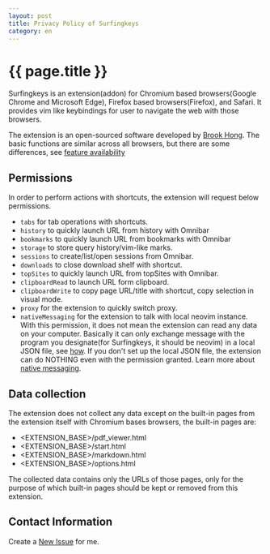 ```yaml
---
layout: post
title: Privacy Policy of Surfingkeys
category: en
---
```


{{ page.title }}
================
Surfingkeys is an extension(addon) for Chromium based browsers(Google Chrome and Microsoft Edge), Firefox based browsers(Firefox), and Safari. It provides vim like keybindings for user to navigate the web with those browsers.

The extension is an open-sourced software developed by [Brook Hong](https://github.com/brookhong/Surfingkeys). The basic functions are similar across all browsers, but there are some differences, see [feature availability](https://github.com/brookhong/Surfingkeys#feature-availability)

## Permissions

In order to perform actions with shortcuts, the extension will request below permissions.

* `tabs` for tab operations with shortcuts.
* `history` to quickly launch URL from history with Omnibar
* `bookmarks` to quickly launch URL from bookmarks with Omnibar
* `storage` to store query history/vim-like marks.
* `sessions` to create/list/open sessions from Omnibar.
* `downloads` to close download shelf with shortcut.
* `topSites` to quickly launch URL from topSites with Omnibar.
* `clipboardRead` to launch URL form clipboard.
* `clipboardWrite` to copy page URL/title with shortcut, copy selection in visual mode.
* `proxy` for the extension to quickly switch proxy.
* `nativeMessaging` for the extension to talk with local neovim instance. With this permission, it does not mean the extension can read any data on your computer. Basically it can only exchange message with the program you designate(for Surfingkeys, it should be neovim) in a local JSON file, see [how](https://github.com/brookhong/Surfingkeys/blob/master/src/nvim/server/Readme.md). If you don't set up the local JSON file, the extension can do NOTHING even with the permission granted. Learn more about [native messaging](https://developer.chrome.com/docs/apps/nativeMessaging/).

## Data collection

The extension does not collect any data except on the built-in pages from the extension itself with Chromium bases browsers, the built-in pages are:

* <EXTENSION_BASE>/pdf_viewer.html
* <EXTENSION_BASE>/start.html
* <EXTENSION_BASE>/markdown.html
* <EXTENSION_BASE>/options.html

The collected data contains only the URLs of those pages, only for the purpose of which built-in pages should be kept or removed from this extension.

## Contact Information

Create a [New Issue](https://github.com/brookhong/Surfingkeys/issues/new) for me.
